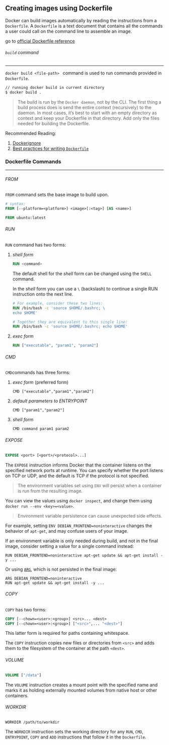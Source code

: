 ## Creating images using Dockerfile

Docker can build images automatically by reading the instructions from a `Dockerfile`.  A `Dockerfile` is a text document that contains all the commands a user could call on the command line to assemble an image. 

go to [official Dockerfile reference](https://docs.docker.com/engine/reference/builder/)

###### `build` command

-------------------

`docker build <file-path> ` command is used to run commands provided in `Dockerfile`. 

```sh
// running docker build in current directory
$ docker build .
```



> The build is run by the `Docker daemon`, not by the CLI. The first thing a build process does is send the entire context (recursively) to the daemon. In most cases, it’s best to start with an empty directory as context and keep your Dockerfile in that directory. Add only the files needed for building the Dockerfile.

Recommended Reading:

1) [Dockerignore](https://docs.docker.com/engine/reference/builder/#dockerignore-file)
2) [Best practices for writing `Dockerfile` ](https://docs.docker.com/develop/develop-images/dockerfile_best-practices/)

### Dockerfile Commands

--------

###### FROM

`FROM` command sets the base image to build upon.

```dockerfile
# syntax:
FROM [--platform=<platform>] <image>[:<tag>] [AS <name>]

FROM ubuntu:latest
```



###### RUN

`RUN` command has two forms:

1) _shell form_

   ```dockerfile
   RUN <command>
   ```

   The default shell for the *shell* form can be changed using the `SHELL` command.

   In the *shell* form you can use a `\` (backslash) to continue a single RUN instruction onto the next line. 

   ```dockerfile
   # For example, consider these two lines:
   RUN /bin/bash -c 'source $HOME/.bashrc; \
   echo $HOME'
   
   # Together they are equivalent to this single line:
   RUN /bin/bash -c 'source $HOME/.bashrc; echo $HOME'
   ```

   

2) _exec form_

   ```dockerfile
   RUN ["executable", "param1", "param2"]
   ```



###### CMD

`CMD`commands has three forms:

1) _exec form_ (preferred form)

   `CMD ["executable","param1","param2"]`

2) _default parameters to ENTRYPOINT_

   `CMD ["param1","param2"]`

3) _shell form_

   `CMD command param1 param2`



###### EXPOSE

```dockerfile
EXPOSE <port> [<port>/<protocol>...]
```



The `EXPOSE` instruction informs Docker that the container listens on the specified network ports at runtime. You can specify whether the port listens on TCP or UDP, and the default is TCP if the protocol is not specified.

> The environment variables set using `ENV` will persist when a container is run from the resulting image. 

You can view the values using `docker inspect`, and change them using `docker run --env <key>=<value>`.

> Environment variable persistence can cause unexpected side effects. 

For example, setting `ENV DEBIAN_FRONTEND=noninteractive` changes the behavior of `apt-get`, and may confuse users of your image.

If an environment variable is only needed during build, and not in the final image, consider setting a value for a single command instead:

```
RUN DEBIAN_FRONTEND=noninteractive apt-get update && apt-get install -y ...
```

Or using [`ARG`](https://docs.docker.com/engine/reference/builder/#arg), which is not persisted in the final image:

```
ARG DEBIAN_FRONTEND=noninteractive
RUN apt-get update && apt-get install -y ...
```



###### COPY

`COPY` has two forms:

```dockerfile
COPY [--chown=<user>:<group>] <src>... <dest>
COPY [--chown=<user>:<group>] ["<src>",... "<dest>"]
```

This latter form is required for paths containing whitespace.

The `COPY` instruction copies new files or directories from `<src>` and adds them to the filesystem of the container at the path `<dest>`.



###### VOLUME

```dockerfile
VOLUME ["/data"]
```

The `VOLUME` instruction creates a mount point with the specified name and marks it as holding externally mounted volumes from native host or other containers.



###### WORKDIR

```
WORKDIR /path/to/workdir
```

The `WORKDIR` instruction sets the working directory for any `RUN`, `CMD`, `ENTRYPOINT`, `COPY` and `ADD` instructions that follow it in the `Dockerfile`.